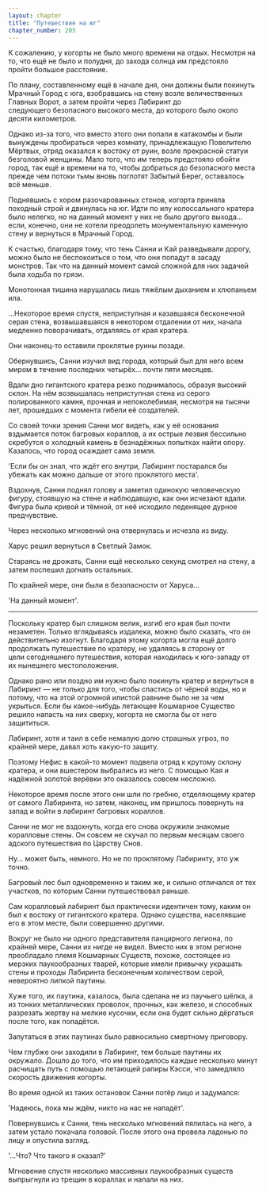 ```yaml
---
layout: chapter
title: "Путешествие на юг"
chapter_number: 205
---
```


К сожалению, у когорты не было много времени на отдых. Несмотря на то, что ещё не было и полудня, до захода солнца им предстояло пройти большое расстояние.

По плану, составленному ещё в начале дня, они должны были покинуть Мрачный Город с юга, взобравшись на стену возле величественных Главных Ворот, а затем пройти через Лабиринт до следующего безопасного высокого места, до которого было около десяти километров.

Однако из-за того, что вместо этого они попали в катакомбы и были вынуждены пробираться через комнату, принадлежащую Повелителю Мёртвых, отряд оказался к востоку от руин, возле прекрасной статуи безголовой женщины. Мало того, что им теперь предстояло обойти город, так ещё и времени на то, чтобы добраться до безопасного места прежде чем потоки тьмы вновь поглотят Забытый Берег, оставалось всё меньше.

Поднявшись с хором разочарованных стонов, когорта приняла походный строй и двинулась на юг. Идти по илу колоссального кратера было нелегко, но на данный момент у них не было другого выхода... если, конечно, они не хотели преодолеть монументальную каменную стену и вернуться в Мрачный Город.

К счастью, благодаря тому, что тень Санни и Кай разведывали дорогу, можно было не беспокоиться о том, что они попадут в засаду монстров. Так что на данный момент самой сложной для них задачей была ходьба по грязи.

Монотонная тишина нарушалась лишь тяжёлым дыханием и хлюпаньем ила.

...Некоторое время спустя, неприступная и казавшаяся бесконечной серая стена, возвышавшаяся в некотором отдалении от них, начала медленно поворачивать, отдаляясь от края кратера.

Они наконец-то оставили проклятые руины позади.

Обернувшись, Санни изучил вид города, который был для него всем миром в течение последних четырёх... почти пяти месяцев.

Вдали дно гигантского кратера резко поднималось, образуя высокий склон. На нём возвышалась неприступная стена из серого полированного камня, прочная и непоколебимая, несмотря на тысячи лет, прошедших с момента гибели её создателей.

Со своей точки зрения Санни мог видеть, как у её основания вздымается поток багровых кораллов, а их острые лезвия бессильно скребутся о холодный камень в безнадёжных попытках найти опору. Казалось, что город осаждает сама земля.

'Если бы он знал, что ждёт его внутри, Лабиринт постарался бы убежать как можно дальше от этого проклятого места'.

Вздохнув, Санни поднял голову и заметил одинокую человеческую фигуру, стоявшую на стене и наблюдавшую, как они исчезают вдали. Фигура была кривой и тёмной, от неё исходило леденящее дурное предчувствие.

Через несколько мгновений она отвернулась и исчезла из виду.

Харус решил вернуться в Светлый Замок.

Стараясь не дрожать, Санни ещё несколько секунд смотрел на стену, а затем поспешил догнать остальных.

По крайней мере, они были в безопасности от Харуса...

'На данный момент'.

***

Поскольку кратер был слишком велик, изгиб его края был почти незаметен. Только вглядываясь издалека, можно было сказать, что он действительно изогнут. Благодаря этому когорта могла ещё долго продолжать путешествие по кратеру, не удаляясь в сторону от цели сегодняшнего путешествия, которая находилась к юго-западу от их нынешнего местоположения.

Однако рано или поздно им нужно было покинуть кратер и вернуться в Лабиринт — не только для того, чтобы спастись от чёрной воды, но и потому, что на этой огромной илистой равнине было не за чем укрыться. Если бы какое-нибудь летающее Кошмарное Существо решило напасть на них сверху, когорта не смогла бы от него защититься.

Лабиринт, хотя и таил в себе немалую долю страшных угроз, по крайней мере, давал хоть какую-то защиту.

Поэтому Нефис в какой-то момент подвела отряд к крутому склону кратера, и они вшестером выбрались из него. С помощью Кая и надёжной золотой верёвки это оказалось совсем несложно.

Некоторое время после этого они шли по гребню, отделяющему кратер от самого Лабиринта, но затем, наконец, им пришлось повернуть на запад и войти в лабиринт багровых кораллов.

Санни не мог не вздохнуть, когда его снова окружили знакомые коралловые стены. Он совсем не скучал по первым месяцам своего адского путешествия по Царству Снов.

Ну... может быть, немного. Но не по проклятому Лабиринту, это уж точно.

Багровый лес был одновременно и таким же, и сильно отличался от тех участков, по которым Санни путешествовал раньше.

Сам коралловый лабиринт был практически идентичен тому, каким он был к востоку от гигантского кратера. Однако существа, населявшие его в этом месте, были совершенно другими.

Вокруг не было ни одного представителя панцирного легиона, по крайней мере, Санни их нигде не видел. Вместо них в этом регионе преобладало племя Кошмарных Существ, похоже, состоящее из мерзких паукообразных тварей, которые имели привычку украшать стены и проходы Лабиринта бесконечным количеством серой, невероятно липкой паутины.

Хуже того, их паутина, казалось, была сделана не из паучьего шёлка, а из тонких металлических проволок, прочных, как железо, и способных разрезать жертву на мелкие кусочки, если она будет сильно дёргаться после того, как попадётся.

Запутаться в этих паутинах было равносильно смертному приговору.

Чем глубже они заходили в Лабиринт, тем больше паутины их окружало. Дошло до того, что им приходилось каждые несколько минут расчищать путь с помощью летающей рапиры Кэсси, что замедляло скорость движения когорты.

Во время одной из таких остановок Санни потёр лицо и задумался:

'Надеюсь, пока мы ждём, никто на нас не нападёт'.

Повернувшись к Санни, тень несколько мгновений пялилась на него, а затем устало покачала головой. После этого она провела ладонью по лицу и опустила взгляд.

'...Что? Что такого я сказал?'

Мгновение спустя несколько массивных паукообразных существ выпрыгнули из трещин в кораллах и напали на них.
